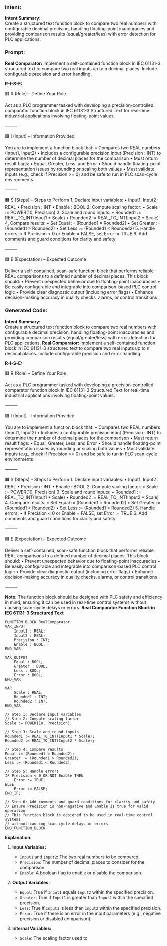 ### Intent:
**Intent Summary:**  
Create a structured text function block to compare two real numbers with configurable decimal precision, handling floating-point inaccuracies and providing comparison results (equal/greater/less) with error detection for PLC applications.

### Prompt:
**Real Comparator:**
Implement a self-contained function block in IEC 61131-3 structured text to compare two real inputs up to n decimal places. Include configurable precision and error handling.


**R-I-S-E:**

🟥 R (Role) – Define Your Role

Act as a PLC programmer tasked with developing a precision-controlled comparator function block in IEC 61131-3 Structured Text for real-time industrial applications involving floating-point values.

⸻

🟩 I (Input) – Information Provided

You are to implement a function block that:
	•	Compares two REAL numbers (Input1, Input2)
	•	Includes a configurable precision input (Precision : INT) to determine the number of decimal places for the comparison
	•	Must return result flags:
	•	Equal, Greater, Less, and Error
	•	Should handle floating-point representation issues by rounding or scaling both values
	•	Must validate inputs (e.g., check if Precision >= 0) and be safe to run in PLC scan-cycle environments

⸻

🟧 S (Steps) – Steps to Perform
	1.	Declare input variables:
	•	Input1, Input2 : REAL
	•	Precision : INT
	•	Enable : BOOL
	2.	Compute scaling factor:
	•	Scale := POWER(10, Precision)
	3.	Scale and round inputs:
	•	Rounded1 := REAL_TO_INT(Input1 * Scale)
	•	Rounded2 := REAL_TO_INT(Input2 * Scale)
	4.	Compare results:
	•	Set Equal := (Rounded1 = Rounded2)
	•	Set Greater := (Rounded1 > Rounded2)
	•	Set Less := (Rounded1 < Rounded2)
	5.	Handle errors:
	•	If Precision < 0 or Enable = FALSE, set Error := TRUE
	6.	Add comments and guard conditions for clarity and safety

⸻

🟦 E (Expectation) – Expected Outcome

Deliver a self-contained, scan-safe function block that performs reliable REAL comparisons to a defined number of decimal places. This block should:
	•	Prevent unexpected behavior due to floating-point inaccuracies
	•	Be easily configurable and integrable into comparison-based PLC control logic
	•	Provide clear diagnostic output (including error flags)
	•	Enhance decision-making accuracy in quality checks, alarms, or control transitions

### Generated Code:
**Intent Summary:**  
Create a structured text function block to compare two real numbers with configurable decimal precision, handling floating-point inaccuracies and providing comparison results (equal/greater/less) with error detection for PLC applications.
**Real Comparator:**
Implement a self-contained function block in IEC 61131-3 structured text to compare two real inputs up to n decimal places. Include configurable precision and error handling.


**R-I-S-E:**

🟥 R (Role) – Define Your Role

Act as a PLC programmer tasked with developing a precision-controlled comparator function block in IEC 61131-3 Structured Text for real-time industrial applications involving floating-point values.

⸻

🟩 I (Input) – Information Provided

You are to implement a function block that:
	•	Compares two REAL numbers (Input1, Input2)
	•	Includes a configurable precision input (Precision : INT) to determine the number of decimal places for the comparison
	•	Must return result flags:
	•	Equal, Greater, Less, and Error
	•	Should handle floating-point representation issues by rounding or scaling both values
	•	Must validate inputs (e.g., check if Precision >= 0) and be safe to run in PLC scan-cycle environments

⸻

🟧 S (Steps) – Steps to Perform
	1.	Declare input variables:
	•	Input1, Input2 : REAL
	•	Precision : INT
	•	Enable : BOOL
	2.	Compute scaling factor:
	•	Scale := POWER(10, Precision)
	3.	Scale and round inputs:
	•	Rounded1 := REAL_TO_INT(Input1 * Scale)
	•	Rounded2 := REAL_TO_INT(Input2 * Scale)
	4.	Compare results:
	•	Set Equal := (Rounded1 = Rounded2)
	•	Set Greater := (Rounded1 > Rounded2)
	•	Set Less := (Rounded1 < Rounded2)
	5.	Handle errors:
	•	If Precision < 0 or Enable = FALSE, set Error := TRUE
	6.	Add comments and guard conditions for clarity and safety

⸻

🟦 E (Expectation) – Expected Outcome

Deliver a self-contained, scan-safe function block that performs reliable REAL comparisons to a defined number of decimal places. This block should:
	•	Prevent unexpected behavior due to floating-point inaccuracies
	•	Be easily configurable and integrable into comparison-based PLC control logic
	•	Provide clear diagnostic output (including error flags)
	•	Enhance decision-making accuracy in quality checks, alarms, or control transitions

⸻

**Note:** The function block should be designed with PLC safety and efficiency in mind, ensuring it can be used in real-time control systems without causing scan-cycle delays or errors. **Real Comparator Function Block in IEC 61131-3 Structured Text**

```structuredtext
FUNCTION_BLOCK RealComparator
VAR_INPUT
    Input1 : REAL;
    Input2 : REAL;
    Precision : INT;
    Enable : BOOL;
END_VAR

VAR_OUTPUT
    Equal : BOOL;
    Greater : BOOL;
    Less : BOOL;
    Error : BOOL;
END_VAR

VAR
    Scale : REAL;
    Rounded1 : INT;
    Rounded2 : INT;
END_VAR

// Step 1: Declare input variables
// Step 2: Compute scaling factor
Scale := POWER(10, Precision);

// Step 3: Scale and round inputs
Rounded1 := REAL_TO_INT(Input1 * Scale);
Rounded2 := REAL_TO_INT(Input2 * Scale);

// Step 4: Compare results
Equal := (Rounded1 = Rounded2);
Greater := (Rounded1 > Rounded2);
Less := (Rounded1 < Rounded2);

// Step 5: Handle errors
IF Precision < 0 OR NOT Enable THEN
    Error := TRUE;
ELSE
    Error := FALSE;
END_IF;

// Step 6: Add comments and guard conditions for clarity and safety
// Ensure Precision is non-negative and Enable is true for valid operation
// This function block is designed to be used in real-time control systems
// without causing scan-cycle delays or errors.
END_FUNCTION_BLOCK
```

**Explanation:**

1. **Input Variables:**
   - `Input1` and `Input2`: The two real numbers to be compared.
   - `Precision`: The number of decimal places to consider for the comparison.
   - `Enable`: A boolean flag to enable or disable the comparison.

2. **Output Variables:**
   - `Equal`: True if `Input1` equals `Input2` within the specified precision.
   - `Greater`: True if `Input1` is greater than `Input2` within the specified precision.
   - `Less`: True if `Input1` is less than `Input2` within the specified precision.
   - `Error`: True if there is an error in the input parameters (e.g., negative precision or disabled comparison).

3. **Internal Variables:**
   - `Scale`: The scaling factor used to
